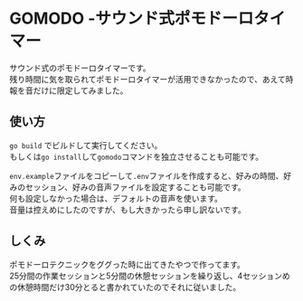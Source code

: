# GOMODO -サウンド式ポモドーロタイマー
サウンド式のポモドーロタイマーです。  
残り時間に気を取られてポモドーロタイマーが活用できなかったので、あえて時報を音だけに限定してみました。

## 使い方

`go build` でビルドして実行してください。  
もしくは`go install`して`gomodo`コマンドを独立させることも可能です。

`env.example`ファイルをコピーして`.env`ファイルを作成すると、好みの時間、好みのセッション、好みの音声ファイルを設定することも可能です。  
何も設定しなかった場合は、デフォルトの音声を使います。  
音量は控えめにしたのですが、もし大きかったら申し訳ないです。

## しくみ
ポモドーロテクニックをググった時に出てきたやつで作ってます。  
25分間の作業セッションと5分間の休憩セッションを繰り返し、4セッションめの休憩時間だけ30分とると書かれていたのでそれに従いました。